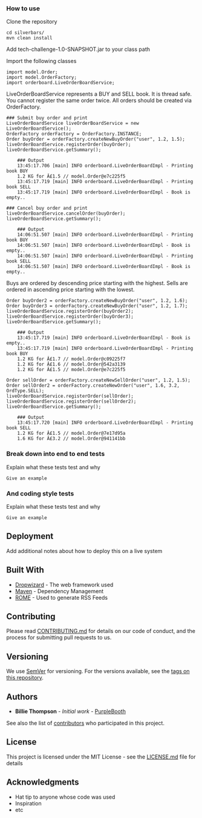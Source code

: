 ### How to use
Clone the repository

```
cd silverbars/
mvn clean install 
```

Add tech-challenge-1.0-SNAPSHOT.jar to your class path

Import the following classes
```
import model.Order;
import model.OrderFactory;
import orderboard.LiveOrderBoardService;
```

LiveOrderBoardService represents a BUY and SELL book. It is thread safe. You cannot register the same order twice. All orders should be created via OrderFactory.
```
### Submit buy order and print
LiveOrderBoardService liveOrderBoardService = new LiveOrderBoardService();
OrderFactory orderFactory = OrderFactory.INSTANCE; 
Order buyOrder = orderFactory.createNewBuyOrder("user", 1.2, 1.5);
liveOrderBoardService.registerOrder(buyOrder);
liveOrderBoardService.getSummary();
 
    ### Output
    13:45:17.706 [main] INFO orderboard.LiveOrderBoardImpl - Printing book BUY
    1.2 KG for Â£1.5 // model.Order@e7c225f5
    13:45:17.719 [main] INFO orderboard.LiveOrderBoardImpl - Printing book SELL
    13:45:17.719 [main] INFO orderboard.LiveOrderBoardImpl - Book is empty..

### Cancel buy order and print
liveOrderBoardService.cancelOrder(buyOrder);
liveOrderBoardService.getSummary();

    ### Output
    14:06:51.507 [main] INFO orderboard.LiveOrderBoardImpl - Printing book BUY
    14:06:51.507 [main] INFO orderboard.LiveOrderBoardImpl - Book is empty..
    14:06:51.507 [main] INFO orderboard.LiveOrderBoardImpl - Printing book SELL
    14:06:51.507 [main] INFO orderboard.LiveOrderBoardImpl - Book is empty..
```

Buys are ordered by descending price starting with the highest. Sells are ordered in ascending price starting with the lowest.
```
Order buyOrder2 = orderFactory.createNewBuyOrder("user", 1.2, 1.6);
Order buyOrder3 = orderFactory.createNewBuyOrder("user", 1.2, 1.7);
liveOrderBoardService.registerOrder(buyOrder2);
liveOrderBoardService.registerOrder(buyOrder3);
liveOrderBoardService.getSummary();
    
    ### Output
    13:45:17.719 [main] INFO orderboard.LiveOrderBoardImpl - Book is empty..
    13:45:17.719 [main] INFO orderboard.LiveOrderBoardImpl - Printing book BUY
    1.2 KG for Â£1.7 // model.Order@c09225f7
    1.2 KG for Â£1.6 // model.Order@542a3139
    1.2 KG for Â£1.5 // model.Order@e7c225f5

Order sellOrder = orderFactory.createNewSellOrder("user", 1.2, 1.5);
Order sellOrder2 = orderFactory.createNewOrder("user", 1.6, 3.2, OrdType.SELL);
liveOrderBoardService.registerOrder(sellOrder);
liveOrderBoardService.registerOrder(sellOrder2);
liveOrderBoardService.getSummary();
    
    ### Output
    13:45:17.720 [main] INFO orderboard.LiveOrderBoardImpl - Printing book SELL
    1.2 KG for Â£1.5 // model.Order@7e17d95a
    1.6 KG for Â£3.2 // model.Order@941141bb

```
### Break down into end to end tests

Explain what these tests test and why

```
Give an example
```

### And coding style tests

Explain what these tests test and why

```
Give an example
```

## Deployment

Add additional notes about how to deploy this on a live system

## Built With

* [Dropwizard](http://www.dropwizard.io/1.0.2/docs/) - The web framework used
* [Maven](https://maven.apache.org/) - Dependency Management
* [ROME](https://rometools.github.io/rome/) - Used to generate RSS Feeds

## Contributing

Please read [CONTRIBUTING.md](https://gist.github.com/PurpleBooth/b24679402957c63ec426) for details on our code of conduct, and the process for submitting pull requests to us.

## Versioning

We use [SemVer](http://semver.org/) for versioning. For the versions available, see the [tags on this repository](https://github.com/your/project/tags). 

## Authors

* **Billie Thompson** - *Initial work* - [PurpleBooth](https://github.com/PurpleBooth)

See also the list of [contributors](https://github.com/your/project/contributors) who participated in this project.

## License

This project is licensed under the MIT License - see the [LICENSE.md](LICENSE.md) file for details

## Acknowledgments

* Hat tip to anyone whose code was used
* Inspiration
* etc

